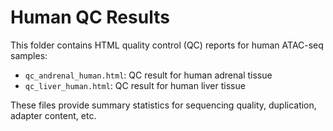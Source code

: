# Human QC Results

This folder contains HTML quality control (QC) reports for human ATAC-seq samples:

- `qc_andrenal_human.html`: QC result for human adrenal tissue
- `qc_liver_human.html`: QC result for human liver tissue

These files provide summary statistics for sequencing quality, duplication, adapter content, etc.

